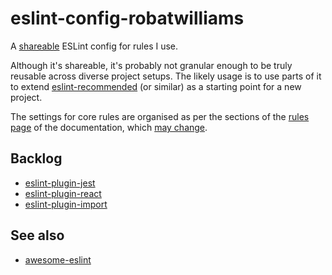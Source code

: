 # eslint-config-robatwilliams

A [shareable](https://eslint.org/docs/developer-guide/shareable-configs) ESLint config for rules I use.

Although it's shareable, it's probably not granular enough to be truly reusable across diverse project setups. The likely usage is to use parts of it to extend [eslint-recommended](https://github.com/eslint/eslint/blob/master/conf/eslint-recommended.js) (or similar) as a starting point for a new project.

The settings for core rules are organised as per the sections of the [rules page](https://eslint.org/docs/rules) of the documentation, which [may change](https://github.com/eslint/eslint/issues/7991).

## Backlog
* [eslint-plugin-jest](https://github.com/jest-community/eslint-plugin-jest)
* [eslint-plugin-react](https://github.com/yannickcr/eslint-plugin-react)
* [eslint-plugin-import](https://github.com/benmosher/eslint-plugin-import)

## See also
* [awesome-eslint](https://github.com/dustinspecker/awesome-eslint)
